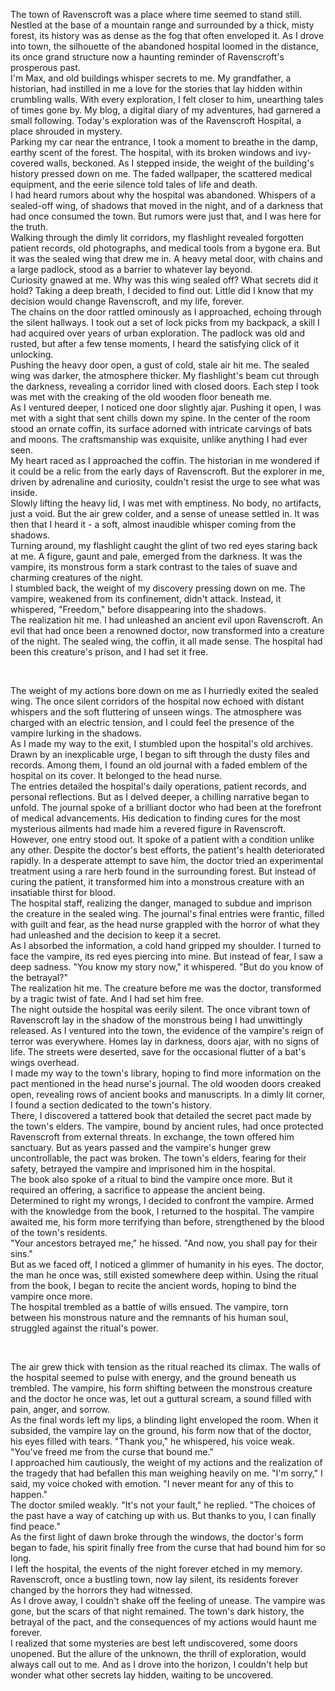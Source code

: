 The town of Ravenscroft was a place where time seemed to stand still. Nestled at the base of a mountain range and surrounded by a thick, misty forest, its history was as dense as the fog that often enveloped it. As I drove into town, the silhouette of the abandoned hospital loomed in the distance, its once grand structure now a haunting reminder of Ravenscroft's prosperous past.  
I'm Max, and old buildings whisper secrets to me. My grandfather, a historian, had instilled in me a love for the stories that lay hidden within crumbling walls. With every exploration, I felt closer to him, unearthing tales of times gone by. My blog, a digital diary of my adventures, had garnered a small following. Today's exploration was of the Ravenscroft Hospital, a place shrouded in mystery.  
Parking my car near the entrance, I took a moment to breathe in the damp, earthy scent of the forest. The hospital, with its broken windows and ivy-covered walls, beckoned. As I stepped inside, the weight of the building's history pressed down on me. The faded wallpaper, the scattered medical equipment, and the eerie silence told tales of life and death.  
I had heard rumors about why the hospital was abandoned. Whispers of a sealed-off wing, of shadows that moved in the night, and of a darkness that had once consumed the town. But rumors were just that, and I was here for the truth.  
Walking through the dimly lit corridors, my flashlight revealed forgotten patient records, old photographs, and medical tools from a bygone era. But it was the sealed wing that drew me in. A heavy metal door, with chains and a large padlock, stood as a barrier to whatever lay beyond.  
Curiosity gnawed at me. Why was this wing sealed off? What secrets did it hold? Taking a deep breath, I decided to find out. Little did I know that my decision would change Ravenscroft, and my life, forever.  
The chains on the door rattled ominously as I approached, echoing through the silent hallways. I took out a set of lock picks from my backpack, a skill I had acquired over years of urban exploration. The padlock was old and rusted, but after a few tense moments, I heard the satisfying click of it unlocking.  
Pushing the heavy door open, a gust of cold, stale air hit me. The sealed wing was darker, the atmosphere thicker. My flashlight's beam cut through the darkness, revealing a corridor lined with closed doors. Each step I took was met with the creaking of the old wooden floor beneath me.  
As I ventured deeper, I noticed one door slightly ajar. Pushing it open, I was met with a sight that sent chills down my spine. In the center of the room stood an ornate coffin, its surface adorned with intricate carvings of bats and moons. The craftsmanship was exquisite, unlike anything I had ever seen.  
My heart raced as I approached the coffin. The historian in me wondered if it could be a relic from the early days of Ravenscroft. But the explorer in me, driven by adrenaline and curiosity, couldn't resist the urge to see what was inside.  
Slowly lifting the heavy lid, I was met with emptiness. No body, no artifacts, just a void. But the air grew colder, and a sense of unease settled in. It was then that I heard it - a soft, almost inaudible whisper coming from the shadows.  
Turning around, my flashlight caught the glint of two red eyes staring back at me. A figure, gaunt and pale, emerged from the darkness. It was the vampire, its monstrous form a stark contrast to the tales of suave and charming creatures of the night.  
I stumbled back, the weight of my discovery pressing down on me. The vampire, weakened from its confinement, didn't attack. Instead, it whispered, "Freedom," before disappearing into the shadows.  
The realization hit me. I had unleashed an ancient evil upon Ravenscroft. An evil that had once been a renowned doctor, now transformed into a creature of the night. The sealed wing, the coffin, it all made sense. The hospital had been this creature's prison, and I had set it free.

&#x200B;

The weight of my actions bore down on me as I hurriedly exited the sealed wing. The once silent corridors of the hospital now echoed with distant whispers and the soft fluttering of unseen wings. The atmosphere was charged with an electric tension, and I could feel the presence of the vampire lurking in the shadows.  
As I made my way to the exit, I stumbled upon the hospital's old archives. Drawn by an inexplicable urge, I began to sift through the dusty files and records. Among them, I found an old journal with a faded emblem of the hospital on its cover. It belonged to the head nurse.  
The entries detailed the hospital's daily operations, patient records, and personal reflections. But as I delved deeper, a chilling narrative began to unfold. The journal spoke of a brilliant doctor who had been at the forefront of medical advancements. His dedication to finding cures for the most mysterious ailments had made him a revered figure in Ravenscroft.  
However, one entry stood out. It spoke of a patient with a condition unlike any other. Despite the doctor's best efforts, the patient's health deteriorated rapidly. In a desperate attempt to save him, the doctor tried an experimental treatment using a rare herb found in the surrounding forest. But instead of curing the patient, it transformed him into a monstrous creature with an insatiable thirst for blood.  
The hospital staff, realizing the danger, managed to subdue and imprison the creature in the sealed wing. The journal's final entries were frantic, filled with guilt and fear, as the head nurse grappled with the horror of what they had unleashed and the decision to keep it a secret.  
As I absorbed the information, a cold hand gripped my shoulder. I turned to face the vampire, its red eyes piercing into mine. But instead of fear, I saw a deep sadness. "You know my story now," it whispered. "But do you know of the betrayal?"  
The realization hit me. The creature before me was the doctor, transformed by a tragic twist of fate. And I had set him free.  
The night outside the hospital was eerily silent. The once vibrant town of Ravenscroft lay in the shadow of the monstrous being I had unwittingly released. As I ventured into the town, the evidence of the vampire's reign of terror was everywhere. Homes lay in darkness, doors ajar, with no signs of life. The streets were deserted, save for the occasional flutter of a bat's wings overhead.  
I made my way to the town's library, hoping to find more information on the pact mentioned in the head nurse's journal. The old wooden doors creaked open, revealing rows of ancient books and manuscripts. In a dimly lit corner, I found a section dedicated to the town's history.  
There, I discovered a tattered book that detailed the secret pact made by the town's elders. The vampire, bound by ancient rules, had once protected Ravenscroft from external threats. In exchange, the town offered him sanctuary. But as years passed and the vampire's hunger grew uncontrollable, the pact was broken. The town's elders, fearing for their safety, betrayed the vampire and imprisoned him in the hospital.  
The book also spoke of a ritual to bind the vampire once more. But it required an offering, a sacrifice to appease the ancient being.  
Determined to right my wrongs, I decided to confront the vampire. Armed with the knowledge from the book, I returned to the hospital. The vampire awaited me, his form more terrifying than before, strengthened by the blood of the town's residents.  
"Your ancestors betrayed me," he hissed. "And now, you shall pay for their sins."  
But as we faced off, I noticed a glimmer of humanity in his eyes. The doctor, the man he once was, still existed somewhere deep within. Using the ritual from the book, I began to recite the ancient words, hoping to bind the vampire once more.  
The hospital trembled as a battle of wills ensued. The vampire, torn between his monstrous nature and the remnants of his human soul, struggled against the ritual's power.

&#x200B;

The air grew thick with tension as the ritual reached its climax. The walls of the hospital seemed to pulse with energy, and the ground beneath us trembled. The vampire, his form shifting between the monstrous creature and the doctor he once was, let out a guttural scream, a sound filled with pain, anger, and sorrow.  
As the final words left my lips, a blinding light enveloped the room. When it subsided, the vampire lay on the ground, his form now that of the doctor, his eyes filled with tears. "Thank you," he whispered, his voice weak. "You've freed me from the curse that bound me."  
I approached him cautiously, the weight of my actions and the realization of the tragedy that had befallen this man weighing heavily on me. "I'm sorry," I said, my voice choked with emotion. "I never meant for any of this to happen."  
The doctor smiled weakly. "It's not your fault," he replied. "The choices of the past have a way of catching up with us. But thanks to you, I can finally find peace."  
As the first light of dawn broke through the windows, the doctor's form began to fade, his spirit finally free from the curse that had bound him for so long.  
I left the hospital, the events of the night forever etched in my memory. Ravenscroft, once a bustling town, now lay silent, its residents forever changed by the horrors they had witnessed.  
As I drove away, I couldn't shake off the feeling of unease. The vampire was gone, but the scars of that night remained. The town's dark history, the betrayal of the pact, and the consequences of my actions would haunt me forever.  
I realized that some mysteries are best left undiscovered, some doors unopened. But the allure of the unknown, the thrill of exploration, would always call out to me. And as I drove into the horizon, I couldn't help but wonder what other secrets lay hidden, waiting to be uncovered.  
